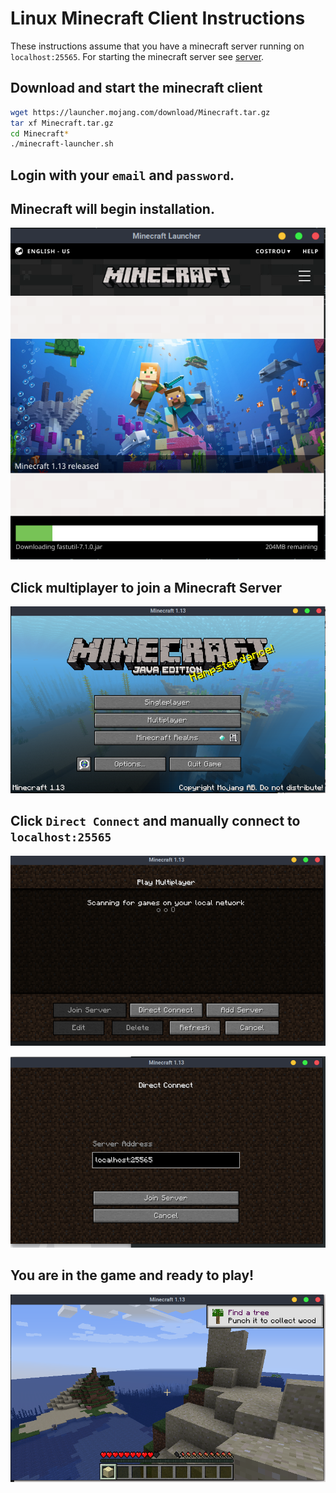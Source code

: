 # Linux Minecraft Client Instructions

These instructions assume that you have a minecraft server running on
`localhost:25565`. For starting the minecraft server see
[server](server.md).

## Download and start the minecraft client

```bash
wget https://launcher.mojang.com/download/Minecraft.tar.gz
tar xf Minecraft.tar.gz
cd Minecraft*
./minecraft-launcher.sh
```

## Login with your `email` and `password`.

## Minecraft will begin installation.

![Minecraft Installation](../images/linux-minecraft-client-installation.png)

## Click multiplayer to join a Minecraft Server

![Minecraft Start Screen](../images/linux-minecraft-start.png)

## Click `Direct Connect` and manually connect to `localhost:25565`

![Minecraft Multiplayer Server](../images/linux-minecraft-multiplayer-server.png)

![Minecraft Direct Connect](../images/linux-minecraft-direct-connect.png)

## You are in the game and ready to play!

![Minecraft Playing](../images/linux-minecraft-playing.png)
